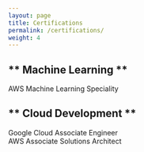 ```yaml
---
layout: page
title: Certifications
permalink: /certifications/
weight: 4
---
```


## ** Machine Learning ** <br>
AWS Machine Learning Speciality <br>
    
## ** Cloud Development ** <br>
Google Cloud Associate Engineer <br>
AWS Associate Solutions Architect <br>